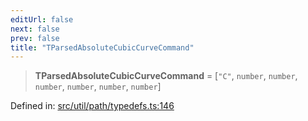 ```yaml
---
editUrl: false
next: false
prev: false
title: "TParsedAbsoluteCubicCurveCommand"
---
```


> **TParsedAbsoluteCubicCurveCommand** = \[`"C"`, `number`, `number`, `number`, `number`, `number`, `number`\]

Defined in: [src/util/path/typedefs.ts:146](https://github.com/fabricjs/fabric.js/blob/8206f10a405480a7ba988ff6cfdde6412c1f13f8/src/util/path/typedefs.ts#L146)
